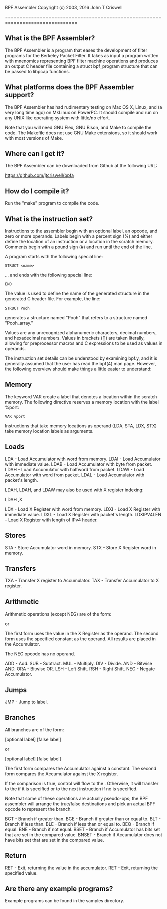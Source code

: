 BPF Assembler
Copyright (c) 2003, 2016 John T Criswell

===============================================================================

What is the BPF Assembler?
--------------------------
The BPF Assembler is a program that eases the development of filter programs
for the Berkeley Packet Filter.  It takes as input a program written with
mnenomics representing BPF filter machine operations and produces an output C
header file containing a struct bpf_program structure that can be passed to
libpcap functions.

What platforms does the BPF Assembler support?
----------------------------------------------
The BPF Assembler has had rudimentary testing on Mac OS X, Linux, and
(a very long time ago) on MkLinux on PowerPC.  It should compile and run
on any UNIX like operating system with little/no effort.

Note that you will need GNU Flex, GNU Bison, and Make to compile the code.
The Makefile does not use GNU Make extensions, so it should work with most
versions of Make.

Where can I get it?
-------------------
The BPF Assembler can be downloaded from Github at the following URL:

https://github.com/jtcriswell/bpfa

How do I compile it?
--------------------

Run the "make" program to compile the code.

What is the instruction set?
-----------------------------
Instructions to the assembler begin with an optional label, an opcode, and zero
or more operands.  Labels begin with a percent sign (%) and either define the
location of an instruction or a location in the scratch memory.  Comments begin
with a pound sign (#) and run until the end of the line.

A program starts with the following special line:

	STRUCT <name>

... and ends with the following special line:

	END

The value <name> is used to define the name of the generated structure in the
generated C header file.  For example, the line:

	STRUCT Pooh

generates a structure named "Pooh" that refers to a structure named
"Pooh_array."

Values are any unrecognized alphanumeric characters, decimal numbers, and
hexadecimal numbers.  Values in brackets ([]) are taken literally, allowing for
preprocessor macros and C expressions to be used as values in operands.

The instruction set details can be understood by examining bpf.y, and it is
generally assumed that the user has read the bpf(4) man page.  However, the
following overview should make things a little easier to understand:

Memory
------
The keyword VAR create a label that denotes a location within the scratch
memory.  The following directive reserves a memory location with the label
%port:

	VAR %port

Instructions that take memory locations as operand (LDA, STA, LDX, STX)
take memory location labels as arguments.

Loads
-----
LDA  <Label> - Load Accumulator with word from memory.
LDAI <Value> - Load Accumulator with immediate value.
LDAB <Value> - Load Accumulator with byte from packet.
LDAH <Value> - Load Accumulator with halfword from packet.
LDAW <Value> - Load Accumulator with word from packet.
LDAL         - Load Accumulator with packet's length.

LDAH, LDAH, and LDAW may also be used with X register indexing:

LDAH <Value>,X

LDX   <Label> - Load X Register with word from memory.
LDXI  <Value> - Load X Register with immediate value.
LDXL          - Load X Register with packet's length.
LDXIPV4LEN    - Load X Register with length of IPv4 header.

Stores
------
STA <Label> - Store Accumulator word in memory.
STX <Label> - Store X Register word in memory.

Transfers
---------
TXA - Transfer X register to Accumulator.
TAX - Transfer Accumulator to X register.

Arithmetic
----------
Arithmetic operations (except NEG) are of the form:

<optional label> <opcode>

or

<optional label> <opcode> <Value>

The first form uses the value in the X Register as the operand.  The second
form uses the specified constant as the operand.  All results are placed in the
Accumulator.

The NEG opcode has no operand.

ADD - Add.
SUB - Subtract.
MUL - Multiply.
DIV - Divide.
AND - Bitwise AND.
ORA - Bitwise OR.
LSH - Left Shift.
RSH - Right Shift.
NEG - Negate Accumulator.

Jumps
-----
JMP <label> - Jump to label.

Branches
--------
All branches are of the form:

[optional label] <opcode> <Value> <true label> [false label]

or

[optional label] <opcode> <true label> [false label]

The first form compares the Accumulator against a constant.  The second form
compares the Accumulator against the X register.

If the comparison is true, control will flow to the <true label>.  Otherwise,
it will transfer to the <false label> if it is specified or to the next
instruction if no <false label> is specified.

Note that some of these operations are actually pseudo-ops; the BPF assembler
will arrange the true/false destinations and pick an actual BPF opcode to
represent the branch.

BGT   - Branch if greater than.
BGE   - Branch if greater than or equal to.
BLT   - Branch if less than.
BLE   - Branch if less than or equal to.
BEQ   - Branch if equal.
BNE   - Branch if not equal.
BSET  - Branch if Accumulator has bits set that are set in the compared value.
BNSET - Branch if Accumulator does not have bits set that are set in the
        compared value.

Return
------
RET         - Exit, returning the value in the accumulator.
RET <Value> - Exit, returning the specified value.

Are there any example programs?
-------------------------------
Example programs can be found in the samples directory.

